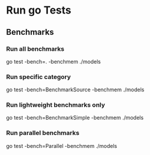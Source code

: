 # Run go Tests

## Benchmarks

### Run all benchmarks
go test -bench=. -benchmem ./models

### Run specific category
go test -bench=BenchmarkSource -benchmem ./models

### Run lightweight benchmarks only
go test -bench=BenchmarkSimple -benchmem ./models

### Run parallel benchmarks
go test -bench=Parallel -benchmem ./models